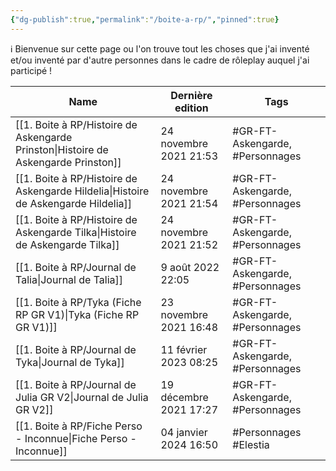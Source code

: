 ```yaml
---
{"dg-publish":true,"permalink":"/boite-a-rp/","pinned":true}
---
```


ℹ️ Bienvenue sur cette page ou l'on trouve tout les choses que j'ai inventé et/ou inventé par d'autre personnes dans le cadre de rôleplay auquel j'ai participé !

| Name | Dernière edition | Tags |
| ---- | ---- | ---- |
| [[1. Boite à RP/Histoire de Askengarde Prinston\|Histoire de Askengarde Prinston]] | 24 novembre 2021 21:53 | #GR-FT-Askengarde, #Personnages |
| [[1. Boite à RP/Histoire de Askengarde Hildelia\|Histoire de Askengarde Hildelia]] | 24 novembre 2021 21:54 | #GR-FT-Askengarde, #Personnages |
| [[1. Boite à RP/Histoire de Askengarde Tilka\|Histoire de Askengarde Tilka]] | 24 novembre 2021 21:52 | #GR-FT-Askengarde, #Personnages |
| [[1. Boite à RP/Journal de Talia\|Journal de Talia]] | 9 août 2022 22:05 | #GR-FT-Askengarde, #Personnages |
| [[1. Boite à RP/Tyka (Fiche RP GR V1)\|Tyka (Fiche RP GR V1)]] | 23 novembre 2021 16:48 | #GR-FT-Askengarde, #Personnages |
| [[1. Boite à RP/Journal de Tyka\|Journal de Tyka]] | 11 février 2023 08:25 | #GR-FT-Askengarde, #Personnages |
| [[1. Boite à RP/Journal de Julia GR V2\|Journal de Julia GR V2]] | 19 décembre 2021 17:27 | #GR-FT-Askengarde, #Personnages |
| [[1. Boite à RP/Fiche Perso - Inconnue\|Fiche Perso - Inconnue]] | 04 janvier 2024 16:50 | #Personnages #Elestia |


